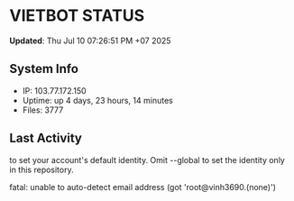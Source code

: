 # VIETBOT STATUS
**Updated**: Thu Jul 10 07:26:51 PM +07 2025

## System Info
- IP: 103.77.172.150
- Uptime: up 4 days, 23 hours, 14 minutes
- Files: 3777

## Last Activity

to set your account's default identity.
Omit --global to set the identity only in this repository.

fatal: unable to auto-detect email address (got 'root@vinh3690.(none)')
